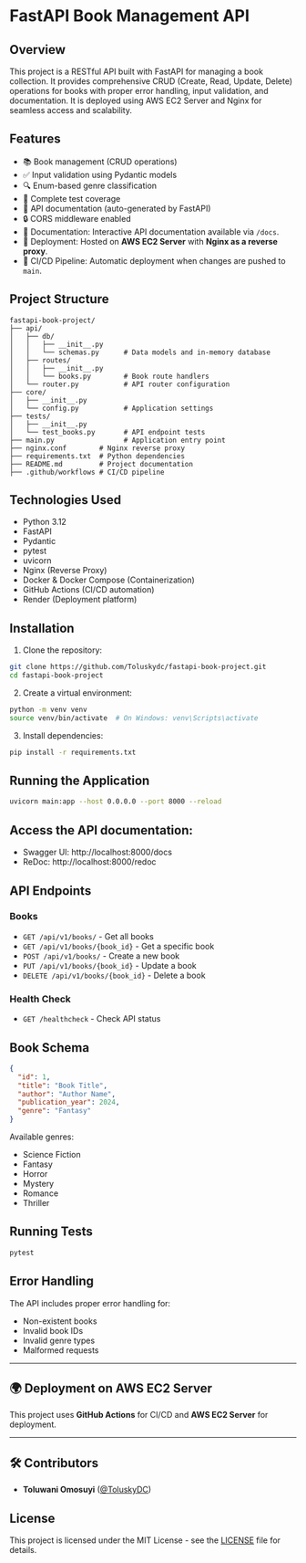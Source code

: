 # FastAPI Book Management API

## Overview

This project is a RESTful API built with FastAPI for managing a book collection. It provides comprehensive CRUD (Create, Read, Update, Delete) operations for books with proper error handling, input validation, and documentation. It is deployed using AWS EC2 Server and Nginx for seamless access and scalability.

## Features

- 📚 Book management (CRUD operations)
- ✅ Input validation using Pydantic models
- 🔍 Enum-based genre classification
- 🧪 Complete test coverage
- 📝 API documentation (auto-generated by FastAPI)
- 🔒 CORS middleware enabled
- 📝 Documentation: Interactive API documentation available via `/docs`.
- 🚀 Deployment: Hosted on **AWS EC2 Server** with **Nginx as a reverse proxy**.
- 🔄 CI/CD Pipeline: Automatic deployment when changes are pushed to `main`.

## Project Structure

```
fastapi-book-project/
├── api/
│   ├── db/
│   │   ├── __init__.py
│   │   └── schemas.py      # Data models and in-memory database
│   ├── routes/
│   │   ├── __init__.py
│   │   └── books.py        # Book route handlers
│   └── router.py           # API router configuration
├── core/
│   ├── __init__.py
│   └── config.py           # Application settings
├── tests/
│   ├── __init__.py
│   └── test_books.py       # API endpoint tests
├── main.py                 # Application entry point
├── nginx.conf        # Nginx reverse proxy 
├── requirements.txt  # Python dependencies
├── README.md         # Project documentation
├── .github/workflows # CI/CD pipeline

```

## Technologies Used

- Python 3.12
- FastAPI
- Pydantic
- pytest
- uvicorn
- Nginx (Reverse Proxy)
- Docker & Docker Compose (Containerization)
- GitHub Actions (CI/CD automation)
- Render (Deployment platform)

## Installation

1. Clone the repository:

```bash
git clone https://github.com/Toluskydc/fastapi-book-project.git
cd fastapi-book-project
```

2. Create a virtual environment:

```bash
python -m venv venv
source venv/bin/activate  # On Windows: venv\Scripts\activate
```

3. Install dependencies:

```bash
pip install -r requirements.txt
```

## Running the Application

```sh
uvicorn main:app --host 0.0.0.0 --port 8000 --reload
```

## Access the API documentation:

- Swagger UI: http://localhost:8000/docs
- ReDoc: http://localhost:8000/redoc

## API Endpoints

### Books

- `GET /api/v1/books/` - Get all books
- `GET /api/v1/books/{book_id}` - Get a specific book
- `POST /api/v1/books/` - Create a new book
- `PUT /api/v1/books/{book_id}` - Update a book
- `DELETE /api/v1/books/{book_id}` - Delete a book

### Health Check

- `GET /healthcheck` - Check API status

## Book Schema

```json
{
  "id": 1,
  "title": "Book Title",
  "author": "Author Name",
  "publication_year": 2024,
  "genre": "Fantasy"
}
```

Available genres:

- Science Fiction
- Fantasy
- Horror
- Mystery
- Romance
- Thriller

## Running Tests

```bash
pytest
```

## Error Handling

The API includes proper error handling for:

- Non-existent books
- Invalid book IDs
- Invalid genre types
- Malformed requests

---

## 🌍 Deployment on AWS EC2 Server
This project uses **GitHub Actions** for CI/CD and **AWS EC2 Server** for deployment.


---

## 🛠️ Contributors
- **Toluwani Omosuyi** ([@ToluskyDC](https://github.com/ToluskyDC))


## License

This project is licensed under the MIT License - see the [LICENSE](LICENSE) file for details.



